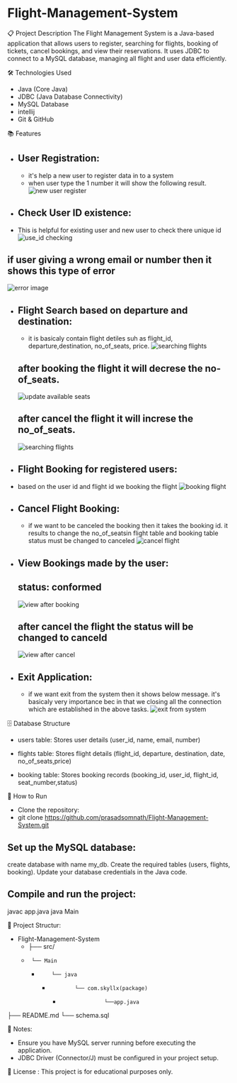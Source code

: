 # Flight-Management-System
📋 Project Description
The Flight Management System is a Java-based application that allows users to register, searching for flights, 
booking of  tickets, cancel bookings, and view their reservations. It uses JDBC to connect to a MySQL database, 
managing all flight and user data efficiently.

🛠️ Technologies Used
- Java (Core Java)
- JDBC (Java Database Connectivity)
- MySQL Database
- intellij
- Git & GitHub

📚 Features
- ## User Registration:
   - it's help a new user to register data in to a system
  - when user type the 1 number it will show the following result.
  ![ new user register](images/user_resgister_screenshot.jpeg)
  
- ## Check User ID existence:
 -  This is helpful for existing user and new user to check there unique id
  ![use_id checking](images/user_id_checking_screenshot.jpeg)
  
  ## if user giving a wrong email or  number then it shows this type of error
   ![error image](images/wrong_email_type_in_uid_checking.jpeg)
  
- ## Flight Search based on departure and destination:
    - it  is basicaly contain flight detiles suh as flight_id, departure,destination, no_of_seats, price.
    ![searching flights](images/serching_flight_screenshot.jpeg)
  ## after booking the flight it will decrese the no-of_seats.
   ![ update available seats](images/after_booking_viewbooking_status_no_of_seats.jpeg)
  ## after cancel the flight it will increse the no_of_seats.
   ![searching flights](images/serching_flight_screenshot.jpeg)
  
- ## Flight Booking for registered users:
 -  based on the user id and flight id we booking the flight
    ![booking flight](images/booking_screenshot.jpeg)
  
- ## Cancel Flight Booking:
  - if we want to be canceled the booking then it takes the booking id. it results  to change the no_of_seatsin flight table and booking table status  must be changed to canceled
    ![cancel flight](images/cancel_booking_screenshot.jpeg)
  
- ## View Bookings made by the user:
  ## status: conformed
    ![ view after booking](images/view_booking_screenshot.jpeg)
  ## after cancel the flight the status will be changed to canceld
   ![ view after cancel](images/after_cancel_view_booking.jpeg)
  
- ## Exit Application:
  - if we want exit from the system then it shows below message. it's basicaly very importance bec in that we closing all the connection which are established in the above tasks.
    ![exit from system](images/exit_screenshot.jpeg)

🗄️ Database Structure
- users table: Stores user details (user_id, name, email, number)

- flights table: Stores flight details (flight_id, departure, destination, date, no_of_seats,price)

- booking table: Stores booking records (booking_id, user_id, flight_id, seat_number,status)

🚀 How to Run
- Clone the repository:
- git clone https://github.com/prasadsomnath/Flight-Management-System.git

## Set up the MySQL database:
create database with name my_db.
Create the required tables (users, flights, booking).
Update your database credentials in the Java code.

## Compile and run the project:
javac app.java
java Main

📂 Project Structur:

- Flight-Management-System
  -  ├── src/
    -      └── Main
      -         └── java
        -             └── com.skyllx(package)
          -                   └──app.java
├── README.md
└── schema.sql 

📢 Notes:
- Ensure you have MySQL server running before executing the application.
- JDBC Driver (Connector/J) must be configured in your project setup.

📄 License :
This project is for educational purposes only.
